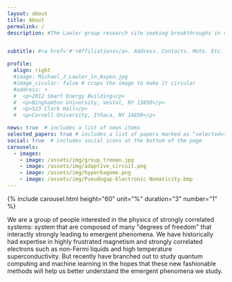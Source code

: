 ```yaml
---
layout: about
title: About
permalink: /
description: #The Lawler group research site seeking breakthroughs in condensed matter physics.


subtitle: #<a href='#'>Affiliations</a>. Address. Contacts. Moto. Etc.

profile:
  align: right
  #image: Michael_J_Lawler_in_Aspen.jpg
  #image_cicular: false # crops the image to make it circular
  #address: >
  #  <p>2012 Smart Energy Building</p>
  #  <p>Binghamton University, Vestal, NY 13850</p>
  #  <p>523 Clark Hall</p>
  #  <p>Cornell University, Ithaca, NY 14850</p>

news: true  # includes a list of news items
selected_papers: true # includes a list of papers marked as "selected={true}"
social: true  # includes social icons at the bottom of the page
carousels:
  - images: 
    - image: /assets/img/group_treman.jpg
    - image: /assets/img/adaptive_circuit.png
    - image: /assets/img/hyperkagome.png
    - image: /assets/img/Pseudogap-Electronic-Nematicity.bmp
---
```

{% include carousel.html height="60" unit="%" duration="3" number="1" %}


We are a group of people interested in the physics of strongly correlated systems: system that are composed of many "degrees of freedom" that interactly strongly leading to emergent phenomena. We have historically had expertise in highly frustrated magnetism and strongly correlated electrons such as non-Fermi liquids and high temperature superconductivity. But recently have branched out to study quantum computing and machine learning in the hopes that these new fashionable methods will help us better understand the emergent phenomena we study.
